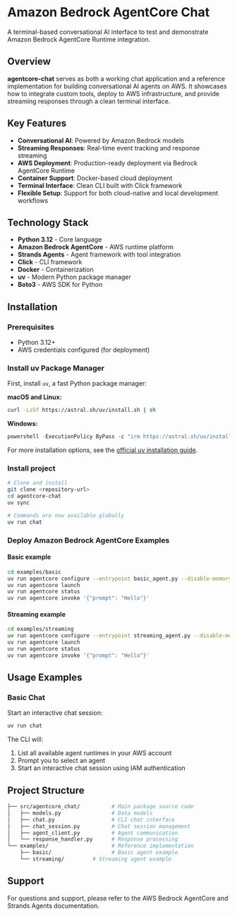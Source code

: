 # Amazon Bedrock AgentCore Chat

A terminal-based conversational AI interface to test and demonstrate Amazon Bedrock AgentCore Runtime integration.

## Overview

**agentcore-chat** serves as both a working chat application and a reference implementation for building conversational AI agents on AWS. It showcases how to integrate custom tools, deploy to AWS infrastructure, and provide streaming responses through a clean terminal interface.

## Key Features

- **Conversational AI**: Powered by Amazon Bedrock models
- **Streaming Responses**: Real-time event tracking and response streaming
- **AWS Deployment**: Production-ready deployment via Bedrock AgentCore Runtime
- **Container Support**: Docker-based cloud deployment
- **Terminal Interface**: Clean CLI built with Click framework
- **Flexible Setup**: Support for both cloud-native and local development workflows

## Technology Stack

- **Python 3.12** - Core language
- **Amazon Bedrock AgentCore** - AWS runtime platform
- **Strands Agents** - Agent framework with tool integration
- **Click** - CLI framework
- **Docker** - Containerization
- **uv** - Modern Python package manager
- **Boto3** - AWS SDK for Python

## Installation

### Prerequisites

- Python 3.12+
- AWS credentials configured (for deployment)

### Install uv Package Manager

First, install `uv`, a fast Python package manager:

**macOS and Linux:**

```bash
curl -LsSf https://astral.sh/uv/install.sh | sh
```

**Windows:**

```powershell
powershell -ExecutionPolicy ByPass -c "irm https://astral.sh/uv/install.ps1 | iex"
```

For more installation options, see the [official uv installation guide](https://docs.astral.sh/uv/getting-started/installation/).

### Install project

```bash
# Clone and install
git clone <repository-url>
cd agentcore-chat
uv sync

# Commands are now available globally
uv run chat
```

### Deploy Amazon Bedrock AgentCore Examples

#### Basic example

```bash
cd examples/basic
uv run agentcore configure --entrypoint basic_agent.py --disable-memory --non-interactive
uv run agentcore launch
uv run agentcore status
uv run agentcore invoke '{"prompt": "Hello"}' 
```

#### Streaming example

```bash
cd examples/streaming
uv run agentcore configure --entrypoint streaming_agent.py --disable-memory --non-interactive
uv run agentcore launch
uv run agentcore status
uv run agentcore invoke '{"prompt": "Hello"}' 
```

## Usage Examples

### Basic Chat

Start an interactive chat session:

```bash
uv run chat
```

The CLI will:

1. List all available agent runtimes in your AWS account
2. Prompt you to select an agent
3. Start an interactive chat session using IAM authentication

## Project Structure

```bash
├── src/agentcore_chat/          # Main package source code
│   ├── models.py                # Data models
│   ├── chat.py                  # CLI chat interface
│   ├── chat_session.py          # Chat session management
│   ├── agent_client.py          # Agent communication
│   └── response_handler.py      # Response processing
└── examples/                    # Reference implementation
    ├── basic/                   # Basic agent example
    └── streaming/         # Streaming agent example
```

## Support

For questions and support, please refer to the AWS Bedrock AgentCore and Strands Agents documentation.
